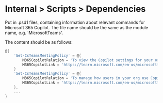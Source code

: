 ﻿# Internal > Scripts > Dependencies

Put in .psd1 files, containing information about relevant commands for Microsoft 365 Copilot.
The file name should be the same as the module name, e.g. 'MicrosoftTeams'.

The content should be as follows:

```PowerShell
@{
    'Get-CsTeamsMeetingPolicy' = @{
        M365CopilotRelation = 'To view the Copilot settings for your organization, use the Copilot parameter within the PowerShell Get-CsTeamsMeetingPolicy cmdlet.'
        M365CopilotLink = 'https://learn.microsoft.com/en-us/microsoftteams/copilot-teams-transcription#manage-copilot-using-powershell'
    }
    'Set-CsTeamsMeetingPolicy' = @{
        M365CopilotRelation = 'To manage how users in your org use Copilot in Teams meetings and events, use the Copilot parameter within the PowerShell Set-CsTeamsMeetingPolicy cmdlet.'
        M365CopilotLink = 'https://learn.microsoft.com/en-us/microsoftteams/copilot-teams-transcription#manage-copilot-using-powershell'
    },
    ...
}
```
